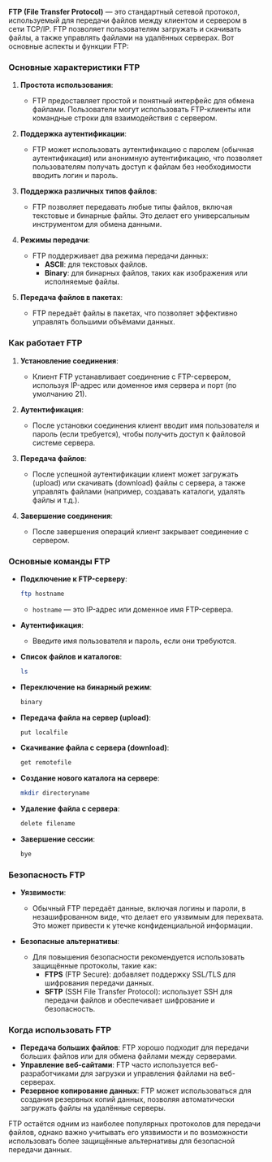 **FTP (File Transfer Protocol)** — это стандартный сетевой протокол, используемый для передачи файлов между клиентом и сервером в сети TCP/IP. FTP позволяет пользователям загружать и скачивать файлы, а также управлять файлами на удалённых серверах. Вот основные аспекты и функции FTP:

### Основные характеристики FTP

1. **Простота использования**:
   - FTP предоставляет простой и понятный интерфейс для обмена файлами. Пользователи могут использовать FTP-клиенты или командные строки для взаимодействия с сервером.

2. **Поддержка аутентификации**:
   - FTP может использовать аутентификацию с паролем (обычная аутентификация) или анонимную аутентификацию, что позволяет пользователям получать доступ к файлам без необходимости вводить логин и пароль.

3. **Поддержка различных типов файлов**:
   - FTP позволяет передавать любые типы файлов, включая текстовые и бинарные файлы. Это делает его универсальным инструментом для обмена данными.

4. **Режимы передачи**:
   - FTP поддерживает два режима передачи данных: 
     - **ASCII**: для текстовых файлов.
     - **Binary**: для бинарных файлов, таких как изображения или исполняемые файлы. 

5. **Передача файлов в пакетах**:
   - FTP передаёт файлы в пакетах, что позволяет эффективно управлять большими объёмами данных.

### Как работает FTP

1. **Установление соединения**:
   - Клиент FTP устанавливает соединение с FTP-сервером, используя IP-адрес или доменное имя сервера и порт (по умолчанию 21).

2. **Аутентификация**:
   - После установки соединения клиент вводит имя пользователя и пароль (если требуется), чтобы получить доступ к файловой системе сервера.

3. **Передача файлов**:
   - После успешной аутентификации клиент может загружать (upload) или скачивать (download) файлы с сервера, а также управлять файлами (например, создавать каталоги, удалять файлы и т.д.).

4. **Завершение соединения**:
   - После завершения операций клиент закрывает соединение с сервером.

### Основные команды FTP

- **Подключение к FTP-серверу**:
  ```bash
  ftp hostname
  ```
  - `hostname` — это IP-адрес или доменное имя FTP-сервера.

- **Аутентификация**:
  - Введите имя пользователя и пароль, если они требуются.

- **Список файлов и каталогов**:
  ```bash
  ls
  ```

- **Переключение на бинарный режим**:
  ```bash
  binary
  ```

- **Передача файла на сервер (upload)**:
  ```bash
  put localfile
  ```

- **Скачивание файла с сервера (download)**:
  ```bash
  get remotefile
  ```

- **Создание нового каталога на сервере**:
  ```bash
  mkdir directoryname
  ```

- **Удаление файла с сервера**:
  ```bash
  delete filename
  ```

- **Завершение сессии**:
  ```bash
  bye
  ```

### Безопасность FTP

- **Уязвимости**:
  - Обычный FTP передаёт данные, включая логины и пароли, в незашифрованном виде, что делает его уязвимым для перехвата. Это может привести к утечке конфиденциальной информации.

- **Безопасные альтернативы**:
  - Для повышения безопасности рекомендуется использовать защищённые протоколы, такие как:
    - **FTPS** (FTP Secure): добавляет поддержку SSL/TLS для шифрования передачи данных.
    - **SFTP** (SSH File Transfer Protocol): использует SSH для передачи файлов и обеспечивает шифрование и безопасность.

### Когда использовать FTP

- **Передача больших файлов**: FTP хорошо подходит для передачи больших файлов или для обмена файлами между серверами.
- **Управление веб-сайтами**: FTP часто используется веб-разработчиками для загрузки и управления файлами на веб-серверах.
- **Резервное копирование данных**: FTP может использоваться для создания резервных копий данных, позволяя автоматически загружать файлы на удалённые серверы.

FTP остаётся одним из наиболее популярных протоколов для передачи файлов, однако важно учитывать его уязвимости и по возможности использовать более защищённые альтернативы для безопасной передачи данных.